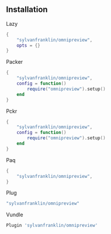 ## Installation 

Lazy
```lua
{
    "sylvanfranklin/omnipreview", 
    opts = {}
}
```

Packer
```lua
{
    "sylvanfranklin/omnipreview", 
    config = function()
        require("omnipreview").setup() 
    end
}
```

Pckr
```lua
{
    "sylvanfranklin/omnipreview", 
    config = function()
        require("omnipreview").setup()
    end
}
```

Paq
```lua
{
    "sylvanfranklin/omnipreview", 
}
```

Plug
```lua
"sylvanfranklin/omnipreview" 
```

Vundle
```lua
Plugin 'sylvanfranklin/omnipreview'
```

